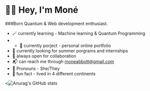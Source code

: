# 👋🏾 Hey, I'm Moné

###Born Quantum & Web development enthusiast.

 - 🪄 currently learning - Machine learning & Quantum Programming 
 -  - 🔭 currently porject - personal online portfolio 
 - 🌋 currently looking for summer porgrams and internships 
 - 👀 always open for collaboration 
 - 📬 can reach me through moneabbott@gmail.com 
 - 🎏 Pronouns - She/They
 - 🌱 fun fact - lived in 4 different continents 




<![Anurag's GitHub stats](https://github-readme-stats.vercel.app/api?username=eiiscue&show_icons=true&theme=graywhite)




<!--
- Helloo! I'm Moné
-  🏳️‍🌈 She/Her 
- I'm a STEM Highschool Sohpmore in Stafford, Va
- Intrest are | Climate scinece | Particle Physics | Abstract Algebra | Calculus | Quantum Computing & Coding | Cats | Cliamte Justice | Robotics  
- Favorites + Hobbies are | Matcha tea | Baking & Cooking | Reading | Gardening | Bird Watching | Film + Photogrpahy 
- Were to find me | Twitter - Eiiscue | Tumblr - Eiiscue | Pintrest - Eiiscue |
-  Specailties | Python | Html + Css | UI Ux design | Quantum Coding | Swift 
- Other Info | Founder of Caeli Collective 
-->
